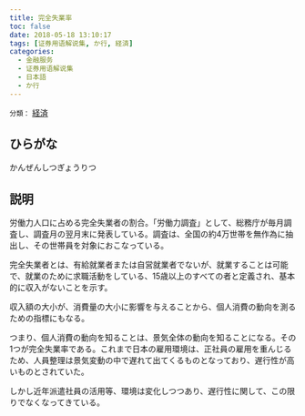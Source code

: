 ```yaml
---
title: 完全失業率
toc: false
date: 2018-05-18 13:10:17
tags: [证券用语解说集, か行, 経済]
categories:
  - 金融服务
  - 证券用语解说集
  - 日本語
  - か行
---
```


`分類：` [経済](/tags/経済/)

## ひらがな

かんぜんしつぎょうりつ

## 説明

労働力人口に占める完全失業者の割合。「労働力調査」として、総務庁が毎月調査し、調査月の翌月末に発表している。調査は、全国の約4万世帯を無作為に抽出し、その世帯員を対象におこなっている。

完全失業者とは、有給就業者または自営就業者でないが、就業することは可能で、就業のために求職活動をしている、15歳以上のすべての者と定義され、基本的に収入がないことを示す。

収入額の大小が、消費量の大小に影響を与えることから、個人消費の動向を測るための指標にもなる。

つまり、個人消費の動向を知ることは、景気全体の動向を知ることになる。その1つが完全失業率である。これまで日本の雇用環境は、正社員の雇用を重んじるため、人員整理は景気変動の中で遅れて出てくるものとなっており、遅行性が高いものとされていた。

しかし近年派遣社員の活用等、環境は変化しつつあり、遅行性に関して、この限りでなくなってきている。
